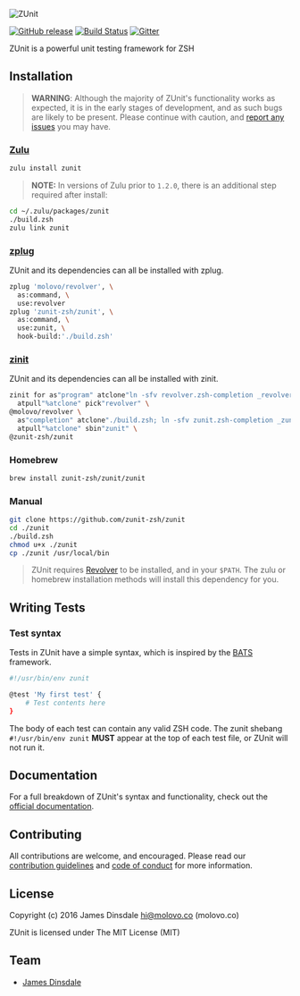 ![ZUnit](https://zunit.xyz/img/logo.png)

[![GitHub release](https://img.shields.io/github/release/zunit-zsh/zunit.svg)](https://github.com/zunit-zsh/zunit/releases/latest) [![Build Status](https://travis-ci.org/zunit-zsh/zunit.svg?branch=master)](https://travis-ci.org/zunit-zsh/zunit) [![Gitter](https://badges.gitter.im/Join%20Chat.svg)](https://gitter.im/zunit-zsh/zunit?utm_source=badge&utm_medium=badge&utm_campaign=pr-badge&utm_content=badge)

ZUnit is a powerful unit testing framework for ZSH

## Installation

> **WARNING**: Although the majority of ZUnit's functionality works as expected, it is in the early stages of development, and as such bugs are likely to be present. Please continue with caution, and [report any issues](https://github.com/zunit-zsh/zunit/issues/new) you may have.

### [Zulu](https://github.com/zulu-zsh/zulu)

```sh
zulu install zunit
```

> **NOTE:** In versions of Zulu prior to `1.2.0`, there is an additional step required after install:

  ```sh
  cd ~/.zulu/packages/zunit
  ./build.zsh
  zulu link zunit
  ```
  
### [zplug](https://github.com/zplug/zplug)

ZUnit and its dependencies can all be installed with zplug.

```sh
zplug 'molovo/revolver', \
  as:command, \
  use:revolver
zplug 'zunit-zsh/zunit', \
  as:command, \
  use:zunit, \
  hook-build:'./build.zsh'
```

### [zinit](https://zdharma.github.io/zinit/wiki/)

ZUnit and its dependencies can all be installed with zinit.

```sh
zinit for as"program" atclone"ln -sfv revolver.zsh-completion _revolver" \
  atpull"%atclone" pick"revolver" \
@molovo/revolver \
  as"completion" atclone"./build.zsh; ln -sfv zunit.zsh-completion _zunit" \
  atpull"%atclone" sbin"zunit" \
@zunit-zsh/zunit
```

### Homebrew

```sh
brew install zunit-zsh/zunit/zunit
```

### Manual

```sh
git clone https://github.com/zunit-zsh/zunit
cd ./zunit
./build.zsh
chmod u+x ./zunit
cp ./zunit /usr/local/bin
```

> ZUnit requires [Revolver](https://github.com/molovo/revolver) to be installed, and in your `$PATH`. The zulu or homebrew installation methods will install this dependency for you.

## Writing Tests

### Test syntax

Tests in ZUnit have a simple syntax, which is inspired by the [BATS](https://github.com/sstephenson/bats) framework.

```sh
#!/usr/bin/env zunit

@test 'My first test' {
	# Test contents here
}
```

The body of each test can contain any valid ZSH code. The zunit shebang `#!/usr/bin/env zunit` **MUST** appear at the top of each test file, or ZUnit will not run it.

## Documentation

For a full breakdown of ZUnit's syntax and functionality, check out the [official documentation](https://zunit.xyz/docs/).

## Contributing

All contributions are welcome, and encouraged. Please read our [contribution guidelines](contributing.md) and [code of conduct](code-of-conduct.md) for more information.

## License

Copyright (c) 2016 James Dinsdale <hi@molovo.co> (molovo.co)

ZUnit is licensed under The MIT License (MIT)

## Team

* [James Dinsdale](http://molovo.co)
